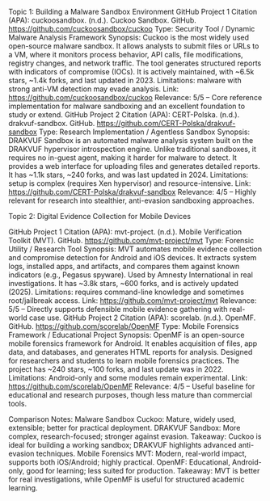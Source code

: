 Topic 1: Building a Malware Sandbox Environment
GitHub Project 1
Citation (APA): cuckoosandbox. (n.d.). Cuckoo Sandbox. GitHub. https://github.com/cuckoosandbox/cuckoo
Type: Security Tool / Dynamic Malware Analysis Framework
Synopsis:
Cuckoo is the most widely used open-source malware sandbox. It allows analysts to submit files or URLs to a VM, where it monitors process behavior, API calls, file modifications, registry changes, and network traffic. The tool generates structured reports with indicators of compromise (IOCs). It is actively maintained, with ~6.5k stars, ~1.4k forks, and last updated in 2023. Limitations: malware with strong anti-VM detection may evade analysis.
Link: https://github.com/cuckoosandbox/cuckoo
Relevance: 5/5 – Core reference implementation for malware sandboxing and an excellent foundation to study or extend.
GitHub Project 2
Citation (APA): CERT-Polska. (n.d.). drakvuf-sandbox. GitHub. https://github.com/CERT-Polska/drakvuf-sandbox
Type: Research Implementation / Agentless Sandbox
Synopsis:
DRAKVUF Sandbox is an automated malware analysis system built on the DRAKVUF hypervisor introspection engine. Unlike traditional sandboxes, it requires no in-guest agent, making it harder for malware to detect. It provides a web interface for uploading files and generates detailed reports. It has ~1.1k stars, ~240 forks, and was last updated in 2024. Limitations: setup is complex (requires Xen hypervisor) and resource-intensive.
Link: https://github.com/CERT-Polska/drakvuf-sandbox
Relevance: 4/5 – Highly relevant for research into stealthier, anti-evasion sandboxing approaches.


Topic 2: Digital Evidence Collection for Mobile Devices


GitHub Project 1
Citation (APA): mvt-project. (n.d.). Mobile Verification Toolkit (MVT). GitHub. https://github.com/mvt-project/mvt
Type: Forensic Utility / Research Tool
Synopsis:
MVT automates mobile evidence collection and compromise detection for Android and iOS devices. It extracts system logs, installed apps, and artifacts, and compares them against known indicators (e.g., Pegasus spyware). Used by Amnesty International in real investigations. It has ~3.8k stars, ~600 forks, and is actively updated (2025). Limitations: requires command-line knowledge and sometimes root/jailbreak access.
Link: https://github.com/mvt-project/mvt
Relevance: 5/5 – Directly supports defensible mobile evidence gathering with real-world case use.
GitHub Project 2
Citation (APA): scorelab. (n.d.). OpenMF. GitHub. https://github.com/scorelab/OpenMF
Type: Mobile Forensics Framework / Educational Project
Synopsis:
OpenMF is an open-source mobile forensics framework for Android. It enables acquisition of files, app data, and databases, and generates HTML reports for analysis. Designed for researchers and students to learn mobile forensics practices. The project has ~240 stars, ~100 forks, and last update was in 2022. Limitations: Android-only and some modules remain experimental.
Link: https://github.com/scorelab/OpenMF
Relevance: 4/5 – Useful baseline for educational and research purposes, though less mature than commercial tools.


Comparison Notes:
Malware Sandbox
Cuckoo: Mature, widely used, extensible; better for practical deployment.
DRAKVUF Sandbox: More complex, research-focused; stronger against evasion.
Takeaway: Cuckoo is ideal for building a working sandbox; DRAKVUF highlights advanced anti-evasion techniques.
Mobile Forensics
MVT: Modern, real-world impact, supports both iOS/Android; highly practical.
OpenMF: Educational, Android-only, good for learning; less suited for production.
Takeaway: MVT is better for real investigations, while OpenMF is useful for structured academic learning.
